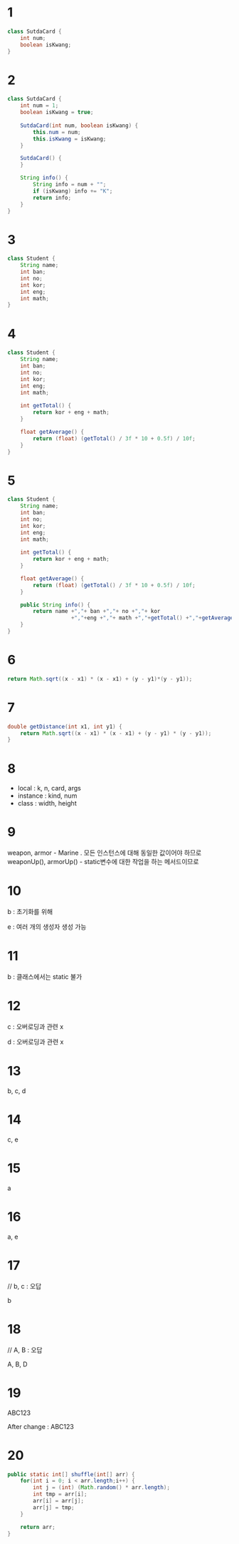 # 1

```java
class SutdaCard {
	int num;
	boolean isKwang;
}
```

# 2

```java
class SutdaCard {
	int num = 1;
    boolean isKwang = true;
    
    SutdaCard(int num, boolean isKwang) {
        this.num = num;
        this.isKwang = isKwang;
    }

    SutdaCard() {
    }

    String info() {
        String info = num + "";
        if (isKwang) info += "K";
        return info;
    }
}
```

# 3

```java
class Student {
	String name;
	int ban;
	int no;
	int kor;
	int eng;
	int math;
}
```

# 4

```java
class Student {
	String name;
	int ban;
	int no;
	int kor;
	int eng;
	int math;
	
	int getTotal() {
		return kor + eng + math;
	}

	float getAverage() {
		return (float) (getTotal() / 3f * 10 + 0.5f) / 10f;
	}
}

```

# 5

```java
class Student {
	String name;
	int ban;
	int no;
	int kor;
	int eng;
	int math;
	
	int getTotal() {
		return kor + eng + math;
	}

	float getAverage() {
		return (float) (getTotal() / 3f * 10 + 0.5f) / 10f;
	}

	public String info() {
		return name +","+ ban +","+ no +","+ kor
					+","+eng +","+ math +","+getTotal() +","+getAverage();
	}
}

```

# 6

```java
return Math.sqrt((x - x1) * (x - x1) + (y - y1)*(y - y1));
```

# 7

```java
double getDistance(int x1, int y1) {
	return Math.sqrt((x - x1) * (x - x1) + (y - y1) * (y - y1));
}
```

# 8

- local : k, n, card, args
- instance : kind, num
- class : width, height

# 9

weapon, armor - Marine . 모든 인스턴스에 대해 동일한 값이어야 하므로
weaponUp(), armorUp() - static변수에 대한 작업을 하는 메서드이므로

# 10

b : 초기화를 위해

e : 여러 개의 생성자 생성 가능

# 11

b : 클래스에서는 static 불가

# 12

c : 오버로딩과 관련 x

d : 오버로딩과 관련 x

# 13

b, c, d

# 14

c, e

# 15

a

# 16

a, e

# 17

// b, c : 오답

b

# 18

// A, B : 오답

A, B, D

# 19

ABC123

After change : ABC123

# 20

```java
public static int[] shuffle(int[] arr) {
	for(int i = 0; i < arr.length;i++) {
		int j = (int) (Math.random() * arr.length);
		int tmp = arr[i];
		arr[i] = arr[j];
		arr[j] = tmp;
	}

	return arr;
}
```
